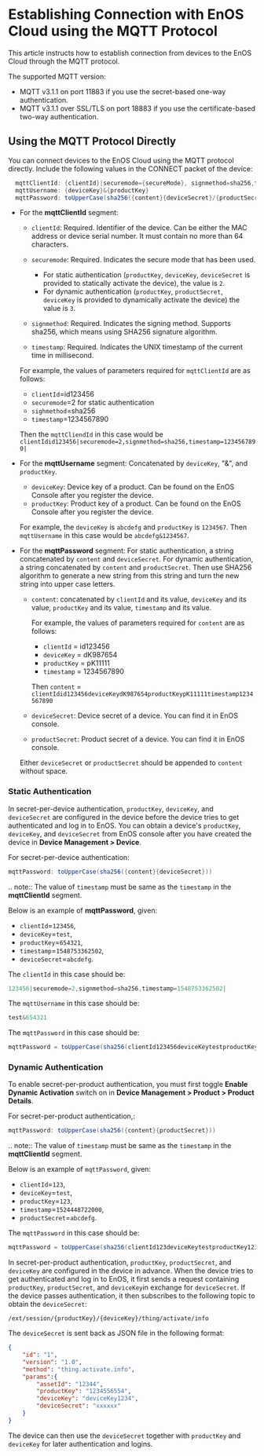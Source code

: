 # Establishing Connection with EnOS Cloud using the MQTT Protocol

This article instructs how to establish connection from devices to the EnOS Cloud through the MQTT protocol.

The supported MQTT version:

- MQTT v3.1.1 on port 11883 if you use the secret-based one-way authentication.
- MQTT v3.1.1 over SSL/TLS on port 18883 if you use the certificate-based two-way authentication.


## Using the MQTT Protocol Directly

You can connect devices to the EnOS Cloud using the MQTT protocol directly. Include the following values in the CONNECT packet of the device:

```java
  mqttClientId: {clientId}|securemode={secureMode}, signmethod=sha256,timestamp={timeStamp}|
  mqttUsername: {deviceKey}&{productKey}
  mqttPassword: toUpperCase(sha256({content}{deviceSecret}/{productSecret}))
```
- For the **mqttClientId** segment:

  - `clientId`: Required. Identifier of the device. Can be either the MAC address or device serial number. It must contain no more than 64 characters. 

  - `securemode`: Required. Indicates the secure mode that has been used. 
    - For static authentication (`productKey`, `deviceKey`, `deviceSecret` is provided to statically activate the device), the value is `2`.
    - For dynamic authentication (`productKey`, `productSecret`, `deviceKey` is provided to dynamically activate the device) the value is `3`.
  - `signmethod`: Required. Indicates the signing method. Supports sha256, which means using SHA256 signature algorithm.
  - `timestamp`: Required. Indicates the UNIX timestamp of the current time in millisecond.

   For example, the values of parameters required for `mqttClientId` are as follows:
   - `clientId`=id123456
   - `securemode`=2 for static authentication
   - `sighmethod`=sha256
   - `timestamp`=1234567890 

   Then the `mqttCliendId` in this case would be `clientIdid123456|securemode=2,signmethod=sha256,timestamp=1234567890|`

- For the **mqttUsername** segment: Concatenated by `deviceKey`, "&", and `productKey`.

  - `deviceKey`: Device key of a product. Can be found on the EnOS Console after you register the device.
  - `productKey`: Product key of a product. Can be found on the EnOS Console after you register the device.

  For example, the `deviceKey` is `abcdefg` and `productKey` is `1234567`. Then `mqttUsername` in this case would be `abcdefg&1234567`.

- For the **mqttPassword** segment: For static authentication,  a string concatenated by `content` and `deviceSecret`. For dynamic authentication, a string concatenated by `content` and `productSecret`. Then use SHA256 algorithm to generate a new string from this string and turn the new string into upper case letters.

  <!-- - You can use the [Password Generation Tool](../../`static/nonsdk`enosmqttsign`index.html) to generate the password quickly.-->

   - `content`: concatenated by `clientId` and its value, `deviceKey` and its value, `productKey` and its value, `timestamp` and its value.

     For example, the values of parameters required for `content` are as follows:
     - `clientId` = id123456
     - `deviceKey` = dK987654
     - `productKey` = pK11111
     - `timestamp` = 1234567890

     Then `content` = `clientIdid123456deviceKeydK987654productKeypK11111timestamp1234567890`

   - `deviceSecret`: Device secret of a device. You can find it in EnOS console.
   - `productSecret`: Product secret of a device. You can find it in EnOS console.

   Either `deviceSecret` or `productSecret` should be appended to `content` without space.

### Static Authentication

In secret-per-device authentication, `productKey`, `deviceKey`, and `deviceSecret` are configured in the device before the device tries to get authenticated and log in to EnOS. You can obtain a device's `productKey`, `deviceKey`, and `deviceSecret` from EnOS console after you have created the device in **Device Management > Device**.

For secret-per-device authentication:
```java
mqttPassword: toUpperCase(sha256({content}{deviceSecret}))
```

.. note:: The value of `timestamp` must be same as the `timestamp` in the **mqttClientId** segment.

Below is an example of **mqttPassword**, given:
- `clientId`=`123456`, 
- `deviceKey`=`test`, 
- `productKey`=`654321`, 
- `timestamp`=`1548753362502`, 
- `deviceSecret`=`abcdefg`.

The `clientId` in this case should be:

```java
123456|securemode=2,signmethod=sha256,timestamp=1548753362502|
```

The `mqttUsername` in this case should be:

```java
test&654321
```

The `mqttPassword` in this case should be:

```java
mqttPassword = toUpperCase(sha256(clientId123456deviceKeytestproductKey654321timestamp1548753362502abcdefg))
```

### Dynamic Authentication

To enable secret-per-product authentication, you must first toggle **Enable Dynamic Activation** switch on in **Device Management > Product > Product Details**.

For secret-per-product authentication,:

```java
mqttPassword: toUpperCase(sha256({content}{productSecret}))
```

.. note:: The value of `timestamp` must be same as the `timestamp` in the **mqttClientId** segment.

Below is an example of `mqttPassword`, given:
- `clientId`=`123`, 
- `deviceKey`=`test`, 
- `productKey`=`123`, 
- `timestamp`=`1524448722000`, 
- `productSecret`=`abcdefg`.

The `mqttPassword` in this case should be:
```java
mqttPassword = toUpperCase(sha256(clientId123deviceKeytestproductKey123timestamp1524448722000abcdefg))
```

In secret-per-product authentication, `productKey`, `productSecret`, and `deviceKey` are configured in the device in advance. When the device tries to get authenticated and log in to EnOS, it first sends a request containing `productKey`, `productSecret`, and `deviceKey`in exchange for `deviceSecret`. If the device passes authentication, it then subscribes to the following topic to obtain the `deviceSecret`:

```
/ext/session/{productKey}/{deviceKey}/thing/activate/info
```

The `deviceSecret` is sent back as JSON file in the following format:

```json
{
    "id": "1",
    "version": "1.0",
    "method": "thing.activate.info",
    "params":{
        "assetId": "12344",
        "productKey": "1234556554",
        "deviceKey": "deviceKey1234",
        "deviceSecret": "xxxxxx"
    }
}
```

The device can then use the `deviceSecret` together with `productKey` and `deviceKey` for later authentication and logins.

<!--end-->
